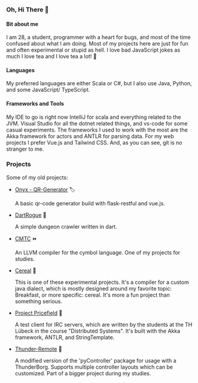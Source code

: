 ### Oh, Hi There 👋

#### Bit about me

I am 28, a student, programmer with a heart for bugs, and most of the time confused about what I am doing.
Most of my projects here are just for fun and often experimental or stupid as hell.
I love bad JavaScript jokes as much I love tea and I love tea a lot! 🍵

#### Languages

My preferred languages are either Scala or C#, but I also use Java, Python, and some JavaScript/ TypeScript.

#### Frameworks and Tools

My IDE to go is right now IntelliJ for scala and everything related to the JVM. Visual Studio for all the dotnet related things, and vs-code for some casual experiments.
The frameworks I used to work with the most are the Akka framework for actors and ANTLR for parsing data.
For my web projects I prefer Vue.js and Tailwind CSS.
And, as you can see, git is no stranger to me.

### Projects

Some of my old projects:

* [Onyx - QR-Generator](https://github.com/Schrotty/onyx-qr-generator) 🏷️

  A basic qr-code generator build with flask-restful and vue.js.

* [DartRogue](https://github.com/Schrotty/DartRogue) 🔪

  A simple dungeon crawler written in dart.

* [CMTC](https://github.com/Schrotty/CMTC) ⏩

   An LLVM compiler for the cymbol language. One of my projects for studies.

* [Cereal](https://github.com/Schrotty/Cereal) 🥛

   This is one of these experimental projects. It's a compiler for a custom java dialect, which is mostly designed around my favorite topic: Breakfast, or more specific: cereal.
It's more a fun project than something serious.

* [Project Pricefield](https://github.com/punkIRC/punkIRC-test) 🐳

   A test client for IRC servers, which are written by the students at the TH Lübeck in the course "Distributed Systems". It's built with the Akka framework, ANTLR, and StringTemplate.

* [Thunder-Remote](https://github.com/Schrotty/thunder-remote) 🚗

   A modified version of the 'pyController' package for usage with a ThunderBorg. Supports multiple controller layouts which can be customized. Part of a bigger project during my studies.
   
